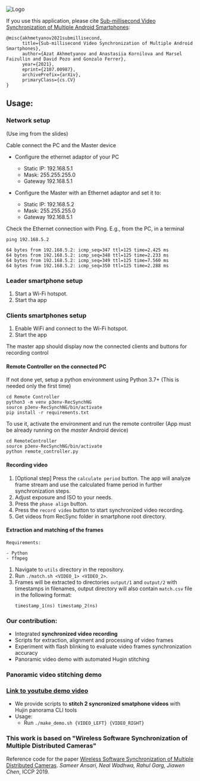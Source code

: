 ![Logo](https://imgur.com/YtJA0E2.png)

If you use this application, please cite [Sub-millisecond Video Synchronization of Multiple Android Smartphones](https://arxiv.org/abs/2107.00987):
```
@misc{akhmetyanov2021submillisecond,
      title={Sub-millisecond Video Synchronization of Multiple Android Smartphones}, 
      author={Azat Akhmetyanov and Anastasiia Kornilova and Marsel Faizullin and David Pozo and Gonzalo Ferrer},
      year={2021},
      eprint={2107.00987},
      archivePrefix={arXiv},
      primaryClass={cs.CV}
}
```
## Usage:

### Network setup

(Use img from the slides)

Cable connect the PC and the Master device

* Configure the ethernet adaptor of your PC 
  * Static IP: 192.168.5.1
  * Mask: 255.255.255.0
  * Gateway 192.168.5.1

* Configure the Master with an Ethernet adaptor and set it to:
  * Static IP: 192.168.5.2
  * Mask: 255.255.255.0
  * Gateway 192.168.5.1

Check the Ethernet connection with Ping.
E.g., from the PC, in a terminal

```
ping 192.168.5.2

64 bytes from 192.168.5.2: icmp_seq=347 ttl=125 time=2.425 ms
64 bytes from 192.168.5.2: icmp_seq=348 ttl=125 time=2.233 ms
64 bytes from 192.168.5.2: icmp_seq=349 ttl=125 time=7.560 ms
64 bytes from 192.168.5.2: icmp_seq=350 ttl=125 time=2.288 ms
```

### Leader smartphone setup

1.  Start a Wi-Fi hotspot.
2.  Start tha app

### Clients smartphones setup

1. Enable WiFi and connect to the Wi-Fi hotspot.
2. Start the app

The master app should display now the connected clients and buttons for recording control


#### Remote Controller on the connected PC

If not done yet, setup a python environment using Python 3.7+ (This is needed only the first time)

```
cd Remote Controller
python3 -m venv p3env-RecSynchNG
source p3env-RecSynchNG/bin/activate
pip install -r requirements.txt
```

To use it, activate the environment and run the remote controller (App must be already running on the _master_ Android device)

```
cd RemoteController
source p3env-RecSynchNG/bin/activate
python remote_controller.py
```



#### Recording video

1.  [Optional step] Press the ```calculate period``` button. The app will analyze frame stream and use the calculated frame period in further synchronization steps.
2.  Adjust exposure and ISO to your needs.
3.  Press the ```phase align``` button.
4.  Press the ```record video``` button to start synchronized video recording.
5.  Get videos from RecSync folder in smartphone root directory.

#### Extraction and matching of the frames

```
Requirements:

- Python
- ffmpeg
```

1. Navigate to ```utils``` directory in the repository.
2. Run ```./match.sh <VIDEO_1> <VIDEO_2>```.
3. Frames will be extracted to directories ```output/1``` and ```output/2``` with timestamps in filenames, output directory will also contain ```match.csv``` file in the following format:
    ```
    timestamp_1(ns) timestamp_2(ns)
    ```

### Our contribution:

- Integrated **synchronized video recording**
- Scripts for extraction, alignment and processing of video frames
- Experiment with flash blinking to evaluate video frames synchronization accuracy
- Panoramic video demo with automated Hugin stitching

### Panoramic video stitching demo

### [Link to youtube demo video](https://youtu.be/W6iANtCuQ-o)

- We provide scripts to **stitch 2 syncronized smatphone videos** with Hujin panorama CLI tools
- Usage:
    - Run ```./make_demo.sh {VIDEO_LEFT} {VIDEO_RIGHT}```

### This work is based on "Wireless Software Synchronization of Multiple Distributed Cameras"

Reference code for the paper
[Wireless Software Synchronization of Multiple Distributed Cameras](https://arxiv.org/abs/1812.09366).
_Sameer Ansari, Neal Wadhwa, Rahul Garg, Jiawen Chen_, ICCP 2019.
